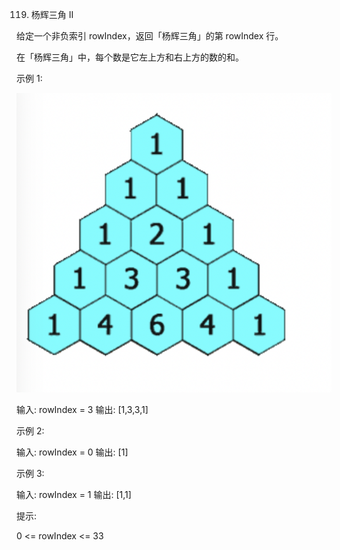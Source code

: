 119. 杨辉三角 II

给定一个非负索引 rowIndex，返回「杨辉三角」的第 rowIndex 行。

在「杨辉三角」中，每个数是它左上方和右上方的数的和。

示例 1:

![Alt text](image.png)

输入: rowIndex = 3
输出: [1,3,3,1]

示例 2:

输入: rowIndex = 0
输出: [1]

示例 3:

输入: rowIndex = 1
输出: [1,1]

提示:

0 <= rowIndex <= 33